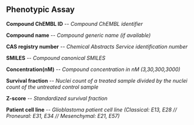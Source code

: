 ## Phenotypic Assay ##

**Compound ChEMBL ID** -- *Compound ChEMBL identifier*

**Compound name** -- *Compound generic name (if available)*

**CAS registry number** -- *Chemical Abstracts Service identification number*

**SMILES** -- *Compound canonical SMILES*

**Concentration(nM)** -- *Compound concentration in nM (3,30,300,3000)*

**Survival fraction** -- *Nuclei count of a treated sample divided by the nuclei count of the untreated control sample*

**Z-score** -- *Standardized survival fraction*

**Patient cell line** -- *Glioblastoma patient cell line (Classical: E13, E28 // Proneural: E31, E34 // Mesenchymal: E21, E57)*
